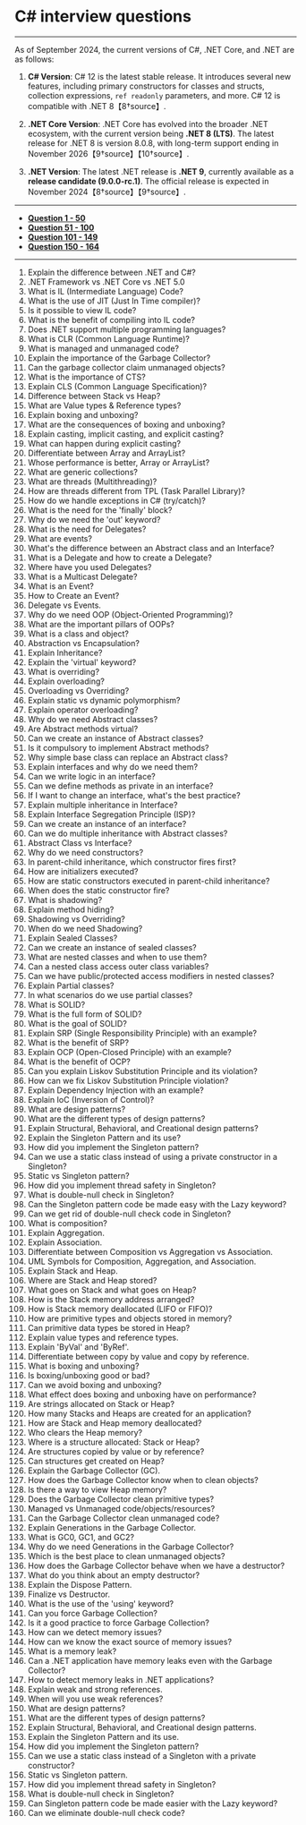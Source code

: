# C# interview questions
---
As of September 2024, the current versions of C#, .NET Core, and .NET are as follows:

1. **C# Version**: C# 12 is the latest stable release. It introduces several new features, including primary constructors for classes and structs, collection expressions, `ref readonly` parameters, and more. C# 12 is compatible with .NET 8【8†source】.

2. **.NET Core Version**: .NET Core has evolved into the broader .NET ecosystem, with the current version being **.NET 8 (LTS)**. The latest release for .NET 8 is version 8.0.8, with long-term support ending in November 2026【9†source】【10†source】.

3. **.NET Version**: The latest .NET release is **.NET 9**, currently available as a **release candidate (9.0.0-rc.1)**. The official release is expected in November 2024【8†source】【9†source】.

---

- **[Question 1 - 50](https://github.com/uwspstar/20-Day-Challenge-List/blob/main/C%23/1-50%20Interview%20Questions.md)**
- **[Question 51 - 100](https://github.com/uwspstar/20-Day-Challenge-List/blob/main/C%23/51-100%20Interview%20Questions.md)**
- **[Question 101 - 149](https://github.com/uwspstar/20-Day-Challenge-List/blob/main/C%23/101-149%20Interview%20Questions.md)**
- **[Question 150 - 164](https://github.com/uwspstar/20-Day-Challenge-List/blob/main/C%23/150-164%20Interview%20Questions.md)**

----
1. Explain the difference between .NET and C#?
2. .NET Framework vs .NET Core vs .NET 5.0
3. What is IL (Intermediate Language) Code?
4. What is the use of JIT (Just In Time compiler)?
5. Is it possible to view IL code?
6. What is the benefit of compiling into IL code?
7. Does .NET support multiple programming languages?
8. What is CLR (Common Language Runtime)?
9. What is managed and unmanaged code?
10. Explain the importance of the Garbage Collector?
11. Can the garbage collector claim unmanaged objects?
12. What is the importance of CTS?
13. Explain CLS (Common Language Specification)?
14. Difference between Stack vs Heap?
15. What are Value types & Reference types?
16. Explain boxing and unboxing?
17. What are the consequences of boxing and unboxing?
18. Explain casting, implicit casting, and explicit casting?
19. What can happen during explicit casting?
20. Differentiate between Array and ArrayList?
21. Whose performance is better, Array or ArrayList?
22. What are generic collections?
23. What are threads (Multithreading)?
24. How are threads different from TPL (Task Parallel Library)?
25. How do we handle exceptions in C# (try/catch)?
26. What is the need for the 'finally' block?
27. Why do we need the 'out' keyword?
28. What is the need for Delegates?
29. What are events?
30. What's the difference between an Abstract class and an Interface?
31. What is a Delegate and how to create a Delegate?
32. Where have you used Delegates?
33. What is a Multicast Delegate?
34. What is an Event?
35. How to Create an Event?
36. Delegate vs Events.
37. Why do we need OOP (Object-Oriented Programming)?
38. What are the important pillars of OOPs?
39. What is a class and object?
40. Abstraction vs Encapsulation?
41. Explain Inheritance?
42. Explain the 'virtual' keyword?
43. What is overriding?
44. Explain overloading?
45. Overloading vs Overriding?
46. Explain static vs dynamic polymorphism?
47. Explain operator overloading?
48. Why do we need Abstract classes?
49. Are Abstract methods virtual?
50. Can we create an instance of Abstract classes?
51. Is it compulsory to implement Abstract methods?
52. Why simple base class can replace an Abstract class?
53. Explain interfaces and why do we need them?
54. Can we write logic in an interface?
55. Can we define methods as private in an interface?
56. If I want to change an interface, what's the best practice?
57. Explain multiple inheritance in Interface?
58. Explain Interface Segregation Principle (ISP)?
59. Can we create an instance of an interface?
60. Can we do multiple inheritance with Abstract classes?
61. Abstract Class vs Interface?
62. Why do we need constructors?
63. In parent-child inheritance, which constructor fires first?
64. How are initializers executed?
65. How are static constructors executed in parent-child inheritance?
66. When does the static constructor fire?
67. What is shadowing?
68. Explain method hiding?
69. Shadowing vs Overriding?
70. When do we need Shadowing?
71. Explain Sealed Classes?
72. Can we create an instance of sealed classes?
73. What are nested classes and when to use them?
74. Can a nested class access outer class variables?
75. Can we have public/protected access modifiers in nested classes?
76. Explain Partial classes?
77. In what scenarios do we use partial classes?
78. What is SOLID?
79. What is the full form of SOLID?
80. What is the goal of SOLID?
81. Explain SRP (Single Responsibility Principle) with an example?
82. What is the benefit of SRP?
83. Explain OCP (Open-Closed Principle) with an example?
84. What is the benefit of OCP?
85. Can you explain Liskov Substitution Principle and its violation?
86. How can we fix Liskov Substitution Principle violation?
87. Explain Dependency Injection with an example?
88. Explain IoC (Inversion of Control)?
89. What are design patterns?
90. What are the different types of design patterns?
91. Explain Structural, Behavioral, and Creational design patterns?
92. Explain the Singleton Pattern and its use?
93. How did you implement the Singleton pattern?
94. Can we use a static class instead of using a private constructor in a Singleton?
95. Static vs Singleton pattern?
96. How did you implement thread safety in Singleton?
97. What is double-null check in Singleton?
98. Can the Singleton pattern code be made easy with the Lazy keyword?
99. Can we get rid of double-null check code in Singleton?
100. What is composition?
101. Explain Aggregation.
102. Explain Association.
103. Differentiate between Composition vs Aggregation vs Association.
104. UML Symbols for Composition, Aggregation, and Association.
105. Explain Stack and Heap.
106. Where are Stack and Heap stored?
107. What goes on Stack and what goes on Heap?
108. How is the Stack memory address arranged?
109. How is Stack memory deallocated (LIFO or FIFO)?
110. How are primitive types and objects stored in memory?
111. Can primitive data types be stored in Heap?
112. Explain value types and reference types.
113. Explain 'ByVal' and 'ByRef'.
114. Differentiate between copy by value and copy by reference.
115. What is boxing and unboxing?
116. Is boxing/unboxing good or bad?
117. Can we avoid boxing and unboxing?
118. What effect does boxing and unboxing have on performance?
119. Are strings allocated on Stack or Heap?
120. How many Stacks and Heaps are created for an application?
121. How are Stack and Heap memory deallocated?
122. Who clears the Heap memory?
123. Where is a structure allocated: Stack or Heap?
124. Are structures copied by value or by reference?
125. Can structures get created on Heap?
126. Explain the Garbage Collector (GC).
127. How does the Garbage Collector know when to clean objects?
128. Is there a way to view Heap memory?
129. Does the Garbage Collector clean primitive types?
130. Managed vs Unmanaged code/objects/resources?
131. Can the Garbage Collector clean unmanaged code?
132. Explain Generations in the Garbage Collector.
133. What is GC0, GC1, and GC2?
134. Why do we need Generations in the Garbage Collector?
135. Which is the best place to clean unmanaged objects?
136. How does the Garbage Collector behave when we have a destructor?
137. What do you think about an empty destructor?
138. Explain the Dispose Pattern.
139. Finalize vs Destructor.
140. What is the use of the 'using' keyword?
141. Can you force Garbage Collection?
142. Is it a good practice to force Garbage Collection?
143. How can we detect memory issues?
144. How can we know the exact source of memory issues?
145. What is a memory leak?
146. Can a .NET application have memory leaks even with the Garbage Collector?
147. How to detect memory leaks in .NET applications?
148. Explain weak and strong references.
149. When will you use weak references?
150. What are design patterns?
151. What are the different types of design patterns?
152. Explain Structural, Behavioral, and Creational design patterns.
153. Explain the Singleton Pattern and its use.
154. How did you implement the Singleton pattern?
155. Can we use a static class instead of a Singleton with a private constructor?
156. Static vs Singleton pattern.
157. How did you implement thread safety in Singleton?
158. What is double-null check in Singleton?
159. Can Singleton pattern code be made easier with the Lazy keyword?
160. Can we eliminate double-null check code?
